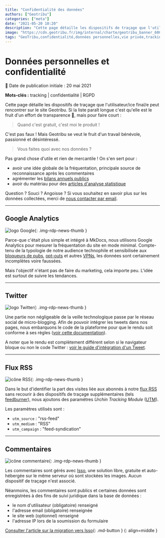 ```yaml
---
title: "Confidentialité des données"
authors: ["Geotribu"]
categories: ["meta"]
date: "2021-05-20 10:20"
description: "Cette page détaille les dispositifs de traçage que l'utilisateur/ice final/e peut rencontrer sur le site Geotribu."
image: "https://cdn.geotribu.fr/img/internal/charte/geotribu_banner_600x300.png"
tags: "GeoTribu,confidentialité,données personnelles,vie privée,tracking"
---
```


# Données personnelles et confidentialité

:calendar: Date de publication initiale : 20 mai 2021

**Mots-clés :** tracking | confidentialité | RGPD

Cette page détaille les dispositifs de traçage que l'utilisateur/ice final/e peut rencontrer sur le site Geotribu. Si la liste paraît longue c'est qu'elle est le fruit d'un effort de transparence :slightly_smiling_face:, mais pour faire court :

> Quand c'est gratuit, c'est moi le produit !

C'est pas faux ! Mais Geotribu se veut le fruit d'un travail bénévole, passionné et désintéressé.

> Vous faites quoi avec nos données ?

Pas grand chose d'utile et rien de mercantile ! On s'en sert pour :

- avoir une idée globale de la fréquentation, principale source de reconnaissance après les commentaires
- agrémenter les [bilans annuels publics](/articles/2021/2021-01-04_bilan_2020_perspectives_2021/)
- avoir du matériau pour des [articles d'analyse statistique](/articles/2021/2021-02-09_statistiques_twitter/)

Question ? Souci ? Angoisse ? Si vous souhaitez en savoir plus sur les données collectées, merci de [nous contacter par email](mailto:geotribu+rgpd@gmail.com).

----

## Google Analytics

![logo Google](https://cdn.geotribu.fr/img/logos-icones/entreprises_association/google/google.webp "logo Google"){: .img-rdp-news-thumb }

Parce-que c'était plus simple et intégré à MkDocs, nous utilisons Google Analytics pour mesurer la fréquentation du site en mode minimal. Compte-tenu de la typologie de notre audience technophile et sensibilisée aux [bloqueurs de pubs](https://fr.wikipedia.org/wiki/Logiciel_antipub), [opt-outs](https://tools.google.com/dlpage/gaoptout/index.html?hl=fr) et autres [VPNs](https://fr.wikipedia.org/wiki/R%C3%A9seau_priv%C3%A9_virtuel), les données sont certainement incomplètes voire faussées.

Mais l'objectif n'étant pas de faire du marketing, cela importe peu. L'idée est surtout de suivre les tendances.

----

## Twitter

![logo Twitter](https://cdn.geotribu.fr/img/logos-icones/social/twitter.png "logo Twitter"){: .img-rdp-news-thumb }

Une partie non négligeable de la veille technologique passe par le réseau social de micro-blogging. Afin de pouvoir intégrer les tweets dans nos pages, nous embarquons le code de la plateforme pour que le rendu soit conforme à ses règles ([voir cette documentation](https://help.twitter.com/fr/using-twitter/how-to-embed-a-tweet)).

A noter que le rendu est complètement différent selon si le navigateur bloque ou non le code Twitter : [voir le guide d'intégration d'un Tweet](/contribuer/guides/twitter/#pistage-blocage-et-fallback).

----

## Flux RSS

![icône RSS](https://cdn.geotribu.fr/img/logos-icones/rss.png "icône RSS"){: .img-rdp-news-thumb }

Dans le but d'identifier la part des visites liée aux abonnés à notre [flux RSS] sans recourir à des dispositifs de traçage supplémentaires (tels [feedburner](https://feedburner.google.com/)), nous ajoutons des paramètres *Urchin Tracking Module* ([UTM]).

Les paramètres utilisés sont :

- `utm_source` : "rss-feed"
- `utm_medium` : "RSS"
- `utm_campaign` : "feed-syndication"

----

## Commentaires

![icône commentaire](https://cdn.geotribu.fr/img/logos-icones/astuce.png "icône commentaire"){: .img-rdp-news-thumb }

Les commentaires sont gérés avec [Isso], une solution libre, gratuite et auto-hébergée sur le même serveur où sont stockées les images. Aucun dispositif de traçage n'est associé.

Néanmoins, les commentaires sont publics et certaines données sont enregistrées à des fins de suivi juridique dans la base de données :

- le nom d'utilisateur (obligatoire) renseigné
- l'adresse email (obligatoire) renseignée
- le site web (optionnel) renseigné
- l'adresse IP lors de la soumission du formulaire

[Consulter l'article sur la migration vers Isso](/articles/2021/2021-05-14_commentaires_migration_disqus_isso/){: .md-button }
{: align=middle }

<!-- Hyperlinks reference -->
[flux RSS]: https://static.geotribu.fr/feed_rss_created.xml
[Isso]: https://posativ.org/isso/
[UTM]: https://fr.wikipedia.org/wiki/Param%C3%A8tres_UTM
